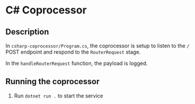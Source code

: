 # C# Coprocessor

## Description

In `csharp-coprocessor/Program.cs`, the coprocessor is setup to listen to the `/` POST endpoint and respond to the `RouterRequest` stage.

In the `handleRouterRequest` function, the payload is logged.

## Running the coprocessor

1. Run `dotnet run .` to start the service


